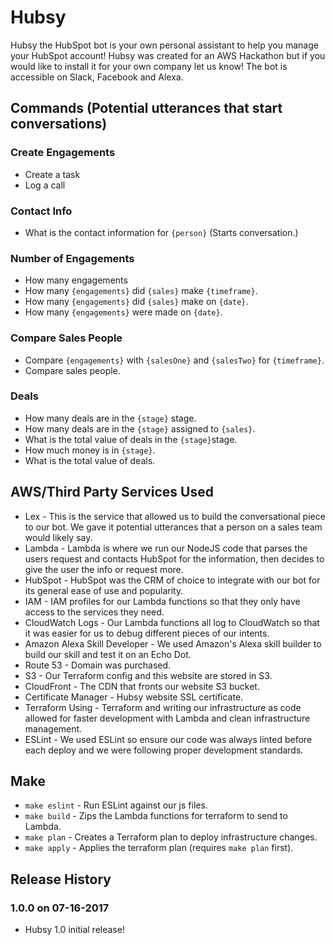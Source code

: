 # Hubsy

Hubsy the HubSpot bot is your own personal assistant to help you manage your HubSpot account! Hubsy was created for an AWS Hackathon but if you would like to install it for your own company let us know! The bot is accessible on Slack, Facebook and Alexa.

## Commands (Potential utterances that start conversations)

### Create Engagements
* Create a task
* Log a call

### Contact Info
* What is the contact information for `{person}` (Starts conversation.)

### Number of Engagements
* How many engagements
* How many `{engagements}` did `{sales}` make `{timeframe}`.
* How many `{engagements}` did `{sales}` make on `{date}`.
* How many `{engagements}` were made on `{date}`.

### Compare Sales People
* Compare `{engagements}` with `{salesOne}` and `{salesTwo}` for `{timeframe}`.
* Compare sales people.

### Deals
* How many deals are in the `{stage}` stage.
* How many deals are in the `{stage}` assigned to `{sales}`.
* What is the total value of deals in the `{stage}​` stage.
* How much money is in `{stage}​`.
* What is the total value of deals.

## AWS/Third Party Services Used
* Lex - This is the service that allowed us to build the conversational piece to our bot. We gave it potential utterances that a person on a sales team would likely say.
* Lambda - Lambda is where we run our NodeJS code that parses the users request and contacts HubSpot for the information, then decides to give the user the info or request more.
* HubSpot - HubSpot was the CRM of choice to integrate with our bot for its general ease of use and popularity.
* IAM - IAM profiles for our Lambda functions so that they only have access to the services they need.
* CloudWatch Logs - Our Lambda functions all log to CloudWatch so that it was easier for us to debug different pieces of our intents.
* Amazon Alexa Skill Developer - We used Amazon's Alexa skill builder to build our skill and test it on an Echo Dot.
* Route 53 - Domain was purchased.
* S3 - Our Terraform config and this website are stored in S3.
* CloudFront - The CDN that fronts our website S3 bucket.
* Certificate Manager - Hubsy website SSL certificate.
* Terraform Using - Terraform and writing our infrastructure as code allowed for faster development with Lambda and clean infrastructure management.
* ESLint - We used ESLint so ensure our code was always linted before each deploy and we were following proper development standards.

## Make

* `make eslint` - Run ESLint against our js files.
* `make build`  - Zips the Lambda functions for terraform to send to Lambda.
* `make plan`   - Creates a Terraform plan to deploy infrastructure changes.
* `make apply`  - Applies the terraform plan (requires `make plan` first).

## Release History

### 1.0.0 on 07-16-2017

* Hubsy 1.0 initial release!
